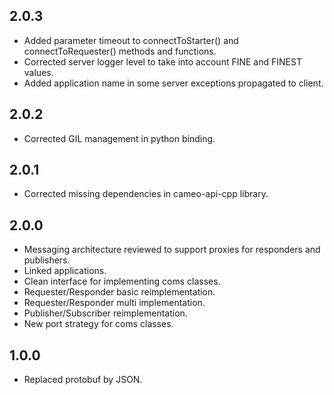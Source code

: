 2.0.3
-----

* Added parameter timeout to connectToStarter() and connectToRequester() methods and functions.
* Corrected server logger level to take into account FINE and FINEST values.
* Added application name in some server exceptions propagated to client.

2.0.2
-----

* Corrected GIL management in python binding.

2.0.1
-----

* Corrected missing dependencies in cameo-api-cpp library.

2.0.0
-----

* Messaging architecture reviewed to support proxies for responders and publishers.
* Linked applications.
* Clean interface for implementing coms classes.
* Requester/Responder basic reimplementation.
* Requester/Responder multi implementation.
* Publisher/Subscriber reimplementation.
* New port strategy for coms classes.

1.0.0
-----

* Replaced protobuf by JSON.